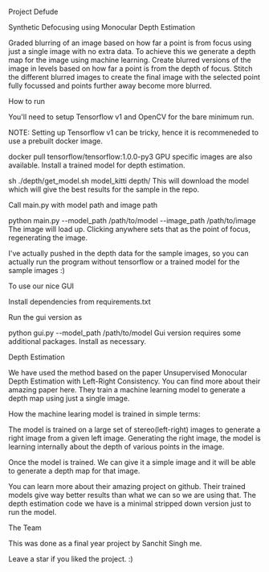 Project Defude

Synthetic Defocusing using Monocular Depth Estimation

Graded blurring of an image based on how far a point is from focus using just a single image with no extra data. To achieve this we generate a depth map for the image using machine learning. Create blurred versions of the image in levels based on how far a point is from the depth of focus. Stitch the different blurred images to create the final image with the selected point fully focussed and points further away become more blurred.

How to run

You'll need to setup Tensorflow v1 and OpenCV for the bare minimum run.

NOTE: Setting up Tensorflow v1 can be tricky, hence it is recommeneded to use a prebuilt docker image.

docker pull tensorflow/tensorflow:1.0.0-py3
GPU specific images are also available.
Install a trained model for depth estimation.

sh ./depth/get_model.sh model_kitti depth/
This will download the model which will give the best results for the sample in the repo.

Call main.py with model path and image path

python main.py --model_path /path/to/model --image_path /path/to/image
The image will load up. Clicking anywhere sets that as the point of focus, regenerating the image.

I've actually pushed in the depth data for the sample images, so you can actually run the program without tensorflow or a trained model for the sample images :)

To use our nice GUI

Install dependencies from requirements.txt

Run the gui version as

python gui.py --model_path /path/to/model
Gui version requires some additional packages. Install as necessary.

Depth Estimation

We have used the method based on the paper Unsupervised Monocular Depth Estimation with Left-Right Consistency. You can find more about their amazing paper here. They train a machine learning model to generate a depth map using just a single image.

How the machine learing model is trained in simple terms:

The model is trained on a large set of stereo(left-right) images to generate a right image from a given left image. Generating the right image, the model is learning internally about the depth of various points in the image.

Once the model is trained. We can give it a simple image and it will be able to generate a depth map for that image.

You can learn more about their amazing project on github. Their trained models give way better results than what we can so we are using that. The depth estimation code we have is a minimal stripped down version just to run the model.

The Team

This was done as a final year project by Sanchit Singh me.

Leave a star if you liked the project. :)
